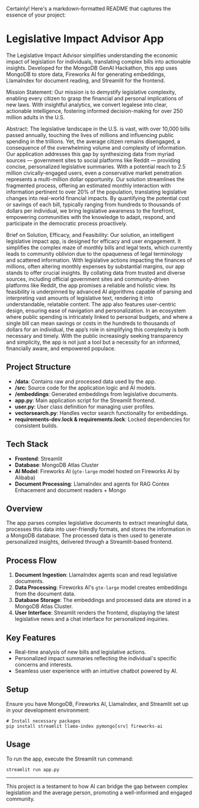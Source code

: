 Certainly! Here's a markdown-formatted README that captures the essence of your project:


# Legislative Impact Advisor App

The Legislative Impact Advisor simplifies understanding the economic impact of legislation for individuals, translating complex bills into actionable insights. Developed for the MongoDB GenAI Hackathon, this app uses MongoDB to store data, Fireworks AI for generating embeddings, LlamaIndex for document reading, and Streamlit for the frontend.

Mission Statement:
Our mission is to demystify legislative complexity, enabling every citizen to grasp the financial and personal implications of new laws. With insightful analytics, we convert legalese into clear, actionable intelligence, fostering informed decision-making for over 250 million adults in the U.S.

Abstract:
The legislative landscape in the U.S. is vast, with over 10,000 bills passed annually, touching the lives of millions and influencing public spending in the trillions. Yet, the average citizen remains disengaged, a consequence of the overwhelming volume and complexity of information. Our application addresses this gap by synthesizing data from myriad sources — government sites to social platforms like Reddit — providing concise, personalized legislative summaries. With a potential reach to 2.5 million civically-engaged users, even a conservative market penetration represents a multi-million dollar opportunity. Our solution streamlines the fragmented process, offering an estimated monthly interaction with information pertinent to over 20% of the population, translating legislative changes into real-world financial impacts. By quantifying the potential cost or savings of each bill, typically ranging from hundreds to thousands of dollars per individual, we bring legislative awareness to the forefront, empowering communities with the knowledge to adapt, respond, and participate in the democratic process proactively.

Brief on Solution, Efficacy, and Feasibility:
Our solution, an intelligent legislative impact app, is designed for efficacy and user engagement. It simplifies the complex maze of monthly bills and legal texts, which currently leads to community oblivion due to the opaqueness of legal terminology and scattered information. With legislative actions impacting the finances of millions, often altering monthly expenses by substantial margins, our app stands to offer crucial insights. By collating data from trusted and diverse sources, including official government sites and community-driven platforms like Reddit, the app promises a reliable and holistic view. Its feasibility is underpinned by advanced AI algorithms capable of parsing and interpreting vast amounts of legislative text, rendering it into understandable, relatable content. The app also features user-centric design, ensuring ease of navigation and personalization. In an ecosystem where public spending is intricately linked to personal budgets, and where a single bill can mean savings or costs in the hundreds to thousands of dollars for an individual, the app’s role in simplifying this complexity is both necessary and timely. With the public increasingly seeking transparency and simplicity, the app is not just a tool but a necessity for an informed, financially aware, and empowered populace.
## Project Structure

- **/data**: Contains raw and processed data used by the app.
- **/src**: Source code for the application logic and AI models.
- **/embeddings**: Generated embeddings from legislative documents.
- **app.py**: Main application script for the Streamlit frontend.
- **user.py**: User class definition for managing user profiles.
- **vectorsearch.py**: Handles vector search functionality for embeddings.
- **requirements-dev.lock & requirements.lock**: Locked dependencies for consistent builds.

## Tech Stack

- **Frontend**: Streamlit
- **Database**: MongoDB Atlas Cluster
- **AI Model**: Fireworks AI (`gte-large` model hosted on Fireworks AI by Alibaba)
- **Document Processing**: LlamaIndex  and agents for RAG Contex Enhacement and document readers + Mongo

## Overview

The app parses complex legislative documents to extract meaningful data, processes this data into user-friendly formats, and stores the information in a MongoDB database. The processed data is then used to generate personalized insights, delivered through a Streamlit-based frontend.

## Process Flow

1. **Document Ingestion**: LlamaIndex agents scan and read legislative documents.
2. **Data Processing**: Fireworks AI's `gte-large` model creates embeddings from the document data.
3. **Database Storage**: The embeddings and processed data are stored in a MongoDB Atlas Cluster.
4. **User Interface**: Streamlit renders the frontend, displaying the latest legislative news and a chat interface for personalized inquiries.

## Key Features

- Real-time analysis of new bills and legislative actions.
- Personalized impact summaries reflecting the individual's specific concerns and interests.
- Seamless user experience with an intuitive chatbot powered by AI.

## Setup

Ensure you have MongoDB, Fireworks AI, LlamaIndex, and Streamlit set up in your development environment:

```shell
# Install necessary packages
pip install streamlit llama-index pymongo[srv] fireworks-ai
```

## Usage

To run the app, execute the Streamlit run command:

```shell
streamlit run app.py
```

---

This project is a testament to how AI can bridge the gap between complex legislation and the average person, promoting a well-informed and engaged community.
```

